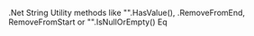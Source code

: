 .Net String Utility methods like "".HasValue(), .RemoveFromEnd, RemoveFromStart or "".IsNullOrEmpty() Eq

